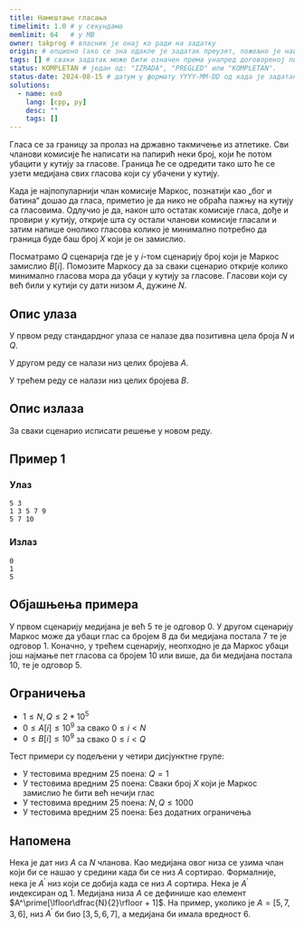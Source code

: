```yaml
---
title: Намештање гласања
timelimit: 1.0 # у секундама
memlimit: 64   # y MB
owner: takprog # власник је онај ко ради на задатку
origin: # опционо (ако се зна одакле је задатак преузет, пожељно је навести извор)
tags: [] # сваки задатак може бити означен према унапред договореној листи ознака
status: KOMPLETAN # један од: "IZRADA", "PREGLED" или "KOMPLETAN".
status-date: 2024-08-15 # датум у формату YYYY-MM-DD од када је задатак у наведеном статусу
solutions:
  - name: ex0
    lang: [cpp, py]
    desc: ""
    tags: []
---
```


Гласа се за границу за пролаз на државно такмичење из атлетике. Сви чланови комисије ће написати на папирић неки број, који ће потом убацити у кутију за гласове. Граница ће се одредити тако што ће се узети медијана свих гласова који су убачени у кутију.

Када је најпопуларнији члан комисије Маркос, познатији као „бог и батина“ дошао да гласа, приметио је да нико не обраћа пажњу на кутију са гласовима. Одлучио је да, након што остатак комисије гласа, дође и провири у кутију, открије шта су остали чланови комисије гласали и затим напише онолико гласова колико је минимално потребно да граница буде баш број $X$ који је он замислио.

Посматрамо $Q$ сценарија где је у $i$-том сценарију број који је Маркос замислио $B[i]$. Помозите Маркосу да за сваки сценарио открије колико минимално гласова мора да убаци у кутију за гласове. Гласови који су већ били у кутији су дати низом $A$, дужине $N$.

## Опис улаза

У првом реду стандардног улаза се налазе два позитивна цела броја $N$ и $Q$.

У другом реду се налази низ целих бројева $A$.

У трећем реду се налази низ целих бројева $B$.

## Опис излаза

За сваки сценарио исписати решење у новом реду.

## Пример 1

### Улаз

```
5 3
1 3 5 7 9
5 7 10
```

### Излаз

```
0
1
5
```

## Објашњења примера

У првом сценарију медијана је већ 5 те је одговор 0. У другом сценарију Маркос може да убаци глас са бројем 8 да би медијана постала 7 те је одговор 1. Коначно, у трећем сценарију, неопходно је да Маркос убаци још најмање пет гласова са бројем 10 или више, да би медијана постала 10, те је одговор 5.

## Ограничења

* $1 \leq N, Q \leq 2*10^5$
* $0\leq A[i] \leq 10^9$ за свако $0 \leq i < N$
* $0\leq B[i] \leq 10^9$ за свако $0 \leq i < Q$ 

Тест примери су подељени у четири дисјунктне групе:

* У тестовима вредним 25 поена: $Q = 1$
* У тестовима вредним 25 поена: Сваки број $X$ који је Маркос замислио ће бити већ нечији глас 
* У тестовима вредним 25 поена: $N,Q \leq 1000$
* У тестовима вредним 25 поена: Без додатних ограничења

## Напомена

Нека је дат низ $A$ са $N$ чланова. Као медијана овог низа се узима члан који би се нашао у средини када би се низ $A$ сортирао. Формалније, нека је $A^\prime$ низ који се добија када се низ $A$ сортира. Нека је $A^\prime$ индексиран од $1$. Медијана низа $A$ се дефинише као елемент $A^\prime[\lfloor\dfrac{N}{2}\rfloor + 1]$. На пример, уколико је $A = [5,7,3,6]$, низ $A^\prime$ би био $[3,5,6,7]$, а медијана би имала вредност $6$.
